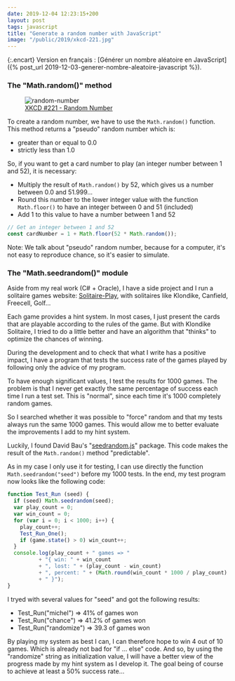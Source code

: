 ```yaml
---
date: 2019-12-04 12:23:15+200
layout: post
tags: javascript
title: "Generate a random number with JavaScript"
image: "/public/2019/xkcd-221.jpg"
---
```


{:.encart}
Version en français : [Générer un nombre aléatoire en JavaScript]({% post_url 2019-12-03-generer-nombre-aleatoire-javascript %}).

### The "Math.random()" method

<figure>
  <img src="{{ page.image }}" alt="random-number" />
  <figcaption>
    <a href="https://xkcd.com/221/">XKCD #221 - Random Number</a>
  </figcaption>
</figure>

To create a random number, we have to use the `Math.random()` function. This method returns a "pseudo" random number which is:

* greater than or equal to 0.0
* strictly less than 1.0

So, if you want to get a card number to play (an integer number between 1 and 52), it is necessary:

* Multiply the result of `Math.random()` by 52, which gives us a number between 0.0 and 51.999...
* Round this number to the lower integer value with the function `Math.floor()` to have an integer between 0 and 51 (included)
* Add 1 to this value to have a number between 1 and 52

```javascript
// Get an integer between 1 and 52
const cardNumber = 1 + Math.floor(52 * Math.random());
```

Note: We talk about "pseudo" random number, because for a computer, it's not easy to reproduce chance, so it's easier to simulate.


### The "Math.seedrandom()" module

Aside from my real work (C# + Oracle), I have a side project and I run a solitaire games website: [Solitaire-Play](https://www.solitaire-play.com/), with solitaires like Klondike, Canfield, Freecell, Golf...

Each game provides a hint system. In most cases, I just present the cards that are playable according to the rules of the game. But with Klondike Solitaire, I tried to do a little better and have an algorithm that "thinks" to optimize the chances of winning.

During the development and to check that what I write has a positive impact, I have a program that tests the success rate of the games played by following only the advice of my program.

To have enough significant values, I test the results for 1000 games. The problem is that I never get exactly the same percentage of success each time I run a test set. This is "normal", since each time it's 1000 completely random games.

So I searched whether it was possible to "force" random and that my tests always run the same 1000 games. This would allow me to better evaluate the improvements I add to my hint system.

Luckily, I found David Bau's "[seedrandom.js](https://github.com/davidbau/seedrandom)" package. This code makes the result of the `Math.random()` method "predictable".

As in my case I only use it for testing, I can use directly the function `Math.seedrandom("seed")` before my 1000 tests. In the end, my test program now looks like the following code:

```javascript
function Test_Run (seed) {
  if (seed) Math.seedrandom(seed);
  var play_count = 0;
  var win_count = 0;
  for (var i = 0; i < 1000; i++) {
    play_count++;
    Test_Run_One();
    if (game.state() > 0) win_count++;
  }
  console.log(play_count + " games => "
          + "{ win: " + win_count
          + ", lost: " + (play_count - win_count)
          + ", percent: " + (Math.round(win_count * 1000 / play_count) / 10)
          + " }");
}
```

I tryed with several values for "seed" and got the following results:

* Test_Run("michel") => 41% of games won
* Test_Run("chance") => 41.2% of games won
* Test_Run("randomize") => 39.3 of games won

By playing my system as best I can, I can therefore hope to win 4 out of 10 games. Which is already not bad for "if ... else" code. And so, by using the "randomize" string as initialization value, I will have a better view of the progress made by my hint system as I develop it. The goal being of course to achieve at least a 50% success rate...

